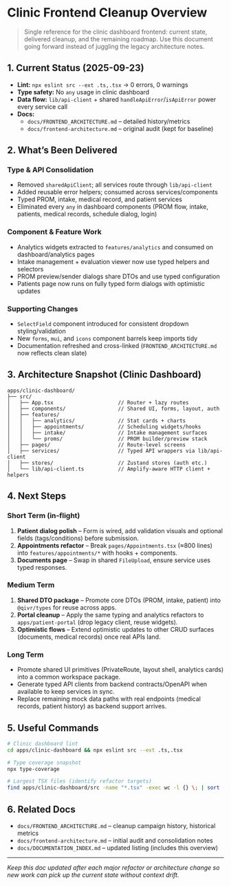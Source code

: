 # Clinic Frontend Cleanup Overview

> Single reference for the clinic dashboard frontend: current state, delivered cleanup, and the remaining roadmap. Use this document going forward instead of juggling the legacy architecture notes.

## 1. Current Status (2025-09-23)
- **Lint:** `npx eslint src --ext .ts,.tsx` → 0 errors, 0 warnings
- **Type safety:** No `any` usage in clinic dashboard
- **Data flow:** `lib/api-client` + shared `handleApiError`/`isApiError` power every service call
- **Docs:**
  - `docs/FRONTEND_ARCHITECTURE.md` – detailed history/metrics
  - `docs/frontend-architecture.md` – original audit (kept for baseline)

## 2. What’s Been Delivered
### Type & API Consolidation
- Removed `sharedApiClient`; all services route through `lib/api-client`
- Added reusable error helpers; consumed across services/components
- Typed PROM, intake, medical record, and patient services
- Eliminated every `any` in dashboard components (PROM flow, intake, patients, medical records, schedule dialog, login)

### Component & Feature Work
- Analytics widgets extracted to `features/analytics` and consumed on dashboard/analytics pages
- Intake management + evaluation viewer now use typed helpers and selectors
- PROM preview/sender dialogs share DTOs and use typed configuration
- Patients page now runs on fully typed form dialogs with optimistic updates

### Supporting Changes
- `SelectField` component introduced for consistent dropdown styling/validation
- New `forms`, `mui`, and `icons` component barrels keep imports tidy
- Documentation refreshed and cross-linked (`FRONTEND_ARCHITECTURE.md` now reflects clean slate)

## 3. Architecture Snapshot (Clinic Dashboard)
```
apps/clinic-dashboard/
├── src/
│   ├── App.tsx                     // Router + lazy routes
│   ├── components/                 // Shared UI, forms, layout, auth
│   ├── features/
│   │   ├── analytics/              // Stat cards + charts
│   │   ├── appointments/           // Scheduling widgets/hooks
│   │   ├── intake/                 // Intake management surfaces
│   │   └── proms/                  // PROM builder/preview stack
│   ├── pages/                      // Route-level screens
│   ├── services/                   // Typed API wrappers via lib/api-client
│   ├── stores/                     // Zustand stores (auth etc.)
│   └── lib/api-client.ts           // Amplify-aware HTTP client + helpers
```

## 4. Next Steps
### Short Term (in-flight)
1. **Patient dialog polish** – Form is wired, add validation visuals and optional fields (tags/conditions) before submission.
2. **Appointments refactor** – Break `pages/Appointments.tsx` (≈800 lines) into `features/appointments/*` with hooks + components.
3. **Documents page** – Swap in shared `FileUpload`, ensure service uses typed responses.

### Medium Term
1. **Shared DTO package** – Promote core DTOs (PROM, intake, patient) into `@qivr/types` for reuse across apps.
2. **Portal cleanup** – Apply the same typing and analytics refactors to `apps/patient-portal` (drop legacy client, reuse widgets).
3. **Optimistic flows** – Extend optimistic updates to other CRUD surfaces (documents, medical records) once real APIs land.

### Long Term
- Promote shared UI primitives (PrivateRoute, layout shell, analytics cards) into a common workspace package.
- Generate typed API clients from backend contracts/OpenAPI when available to keep services in sync.
- Replace remaining mock data paths with real endpoints (medical records, patient history) as backend support arrives.

## 5. Useful Commands
```bash
# Clinic dashboard lint
cd apps/clinic-dashboard && npx eslint src --ext .ts,.tsx

# Type coverage snapshot
npx type-coverage

# Largest TSX files (identify refactor targets)
find apps/clinic-dashboard/src -name "*.tsx" -exec wc -l {} \; | sort -rn | head -20
```

## 6. Related Docs
- `docs/FRONTEND_ARCHITECTURE.md` – cleanup campaign history, historical metrics
- `docs/frontend-architecture.md` – initial audit and consolidation notes
- `docs/DOCUMENTATION_INDEX.md` – updated listing (includes this overview)

---
_Keep this doc updated after each major refactor or architecture change so new work can pick up the current state without context drift._
